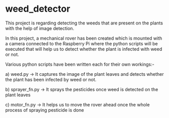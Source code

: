 # weed_detector

This project is regarding detecting the weeds that are present on the plants with the help of image detection.

In this project, a mechanical rover has been created which is mounted with a camera connected to the Raspberry Pi where the python scripts will be executed that will help us to detect whether the plant is infected with weed or not.


Various python scripts have been written each for their own workings:-

a) weed.py -> It captures the image of the plant leaves and detects whether the plant has been infected by weed or not.

b) sprayer_fn.py -> It sprays the pesticides once weed is detected on the plant leaves

c) motor_fn.py -> It helps us to move the rover ahead once the whole process of spraying pesticide is done

